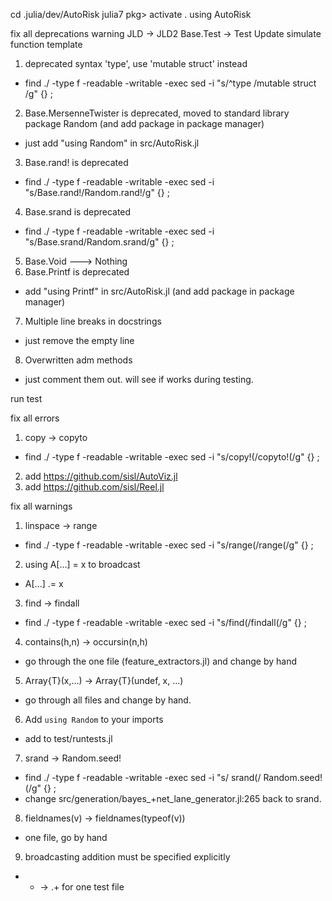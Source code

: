 cd .julia/dev/AutoRisk
julia7
pkg> activate .
using AutoRisk

fix all deprecations warning
JLD -> JLD2
Base.Test -> Test
Update simulate function template

1. deprecated syntax 'type', use 'mutable struct' instead
  - find ./ -type f -readable -writable -exec sed -i "s/^type /mutable struct /g" {} \;
2. Base.MersenneTwister is deprecated, moved to standard library package Random (and add package in package manager)
  - just add "using Random" in src/AutoRisk.jl
3. Base.rand! is deprecated
  - find ./ -type f -readable -writable -exec sed -i "s/Base.rand\!/Random.rand\!/g" {} \;
4. Base.srand is deprecated
  - find ./ -type f -readable -writable -exec sed -i "s/Base.srand/Random.srand/g" {} \;
5. Base.Void ---> Nothing
6. Base.Printf is deprecated
  - add "using Printf" in src/AutoRisk.jl (and add package in package manager)
7. Multiple line breaks in docstrings
  - just remove the empty line
8. Overwritten adm methods
  - just comment them out. will see if works during testing.

run test

fix all errors
1. copy -> copyto
  - find ./ -type f -readable -writable -exec sed -i "s/copy\!(/copyto\!(/g" {} \;
2. add https://github.com/sisl/AutoViz.jl
3. add https://github.com/sisl/Reel.jl

fix all warnings
1. linspace -> range
  - find ./ -type f -readable -writable -exec sed -i "s/range(/range(/g" {} \;
2. using A[...] = x to broadcast
  - A[...] .= x
3. find -> findall
  - find ./ -type f -readable -writable -exec sed -i "s/find(/findall(/g" {} \;
4. contains(h,n) -> occursin(n,h)
  - go through the one file (feature_extractors.jl) and change by hand
5. Array{T}(x,...) -> Array{T}(undef, x, ...)
  - go through all files and change by hand.
6. Add `using Random` to your imports
  - add to test/runtests.jl
7. srand -> Random.seed!
  - find ./ -type f -readable -writable -exec sed -i "s/ srand(/ Random.seed\!(/g" {} \;
  - change src/generation/bayes_+net_lane_generator.jl:265 back to srand.
8. fieldnames(v) -> fieldnames(typeof(v))
  - one file, go by hand
9. broadcasting addition must be specified explicitly
  - + -> .+ for one test file